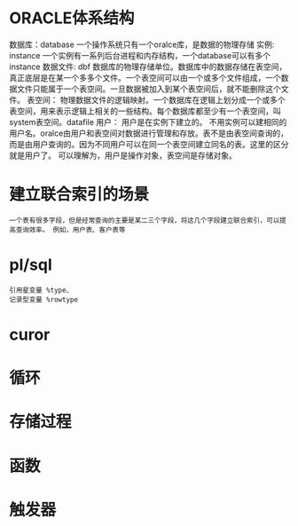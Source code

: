 # ORACLE体系结构
  数据库：database
    一个操作系统只有一个oralce库，是数据的物理存储
  实例: instance
    一个实例有一系列后台进程和内存结构，一个database可以有多个instance
  数据文件: dbf
    数据库的物理存储单位。数据库中的数据存储在表空间，真正底层是在某一个多多个文件。一个表空间可以由一个或多个文件组成，一个数据文件只能属于一个表空间。一旦数据被加入到某个表空间后，就不能删除这个文件。
  表空间：
    物理数据文件的逻辑映射。一个数据库在逻辑上划分成一个或多个表空间，用来表示逻辑上相关的一些结构。每个数据库都至少有一个表空间，叫system表空间。datafile
  用户：
    用户是在实例下建立的。 不用实例可以建相同的用户名。oralce由用户和表空间对数据进行管理和存放。表不是由表空间查询的，而是由用户查询的。因为不同用户可以在同一个表空间建立同名的表。这里的区分就是用户了。
    可以理解为，用户是操作对象，表空间是存储对象。

  # 建立联合索引的场景
    一个表有很多字段，但是经常查询的主要是某二三个字段，将这几个字段建立联合索引，可以提高查询效率。 例如，用户表、客户表等 

  # pl/sql
    引用星变量 %type、
    记录型变量 %rowtype

  # curor
  # 循环
  # 存储过程
  # 函数
  # 触发器